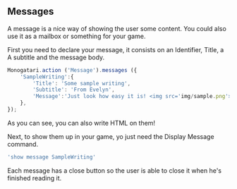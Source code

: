 ## Messages

A message is a nice way of showing the user some content. You could also use it as a mailbox or something for your game.

First you need to declare your message, it consists on an Identifier, Title, a A subtitle and the message body.

```javascript
Monogatari.action ('Message').messages ({
    'SampleWriting':{
        'Title': 'Some sample writing',
        'Subtitle': 'From Evelyn',
        'Message':'Just look how easy it is! <img src='img/sample.png'>'
    },
});
```

As you can see, you can also write HTML on them!

Next, to show them up in your game, yo just need the Display Message command.

```javascript
'show message SampleWriting'
```

Each message has a close button so the user is able to close it when he's finished reading it.